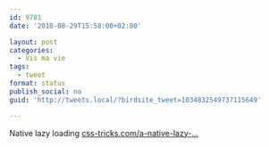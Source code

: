```yaml
---
id: 9781
date: '2018-08-29T15:58:00+02:00'

layout: post
categories:
  - Vis ma vie
tags:
  - tweet
format: status
publish_social: no
guid: 'http://tweets.local/?birdsite_tweet=1034832549737115649'

---
```


Native lazy loading [css-tricks.com/a-native-lazy-…](https://css-tricks.com/a-native-lazy-load-for-the-web-platform/)